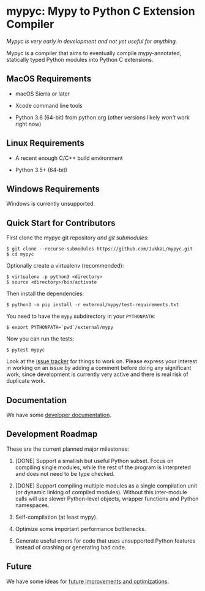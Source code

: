 mypyc: Mypy to Python C Extension Compiler
==========================================

*Mypyc is very early in development and not yet useful for anything.*

Mypyc is a compiler that aims to eventually compile mypy-annotated,
statically typed Python modules into Python C extensions.

MacOS Requirements
------------------

* macOS Sierra or later

* Xcode command line tools

* Python 3.6 (64-bit) from python.org (other versions likely *won't*
  work right now)

Linux Requirements
------------------

* A recent enough C/C++ build environment

* Python 3.5+ (64-bit)

Windows Requirements
--------------------

Windows is currently unsupported.

Quick Start for Contributors
----------------------------

First clone the mypyc git repository *and git submodules*:

    $ git clone --recurse-submodules https://github.com/JukkaL/mypyc.git
    $ cd mypyc

Optionally create a virtualenv (recommended):

    $ virtualenv -p python3 <directory>
    $ source <directory>/bin/activate

Then install the dependencies:

    $ python3 -m pip install -r external/mypy/test-requirements.txt

You need to have the `mypy` subdirectory in your `PYTHONPATH`:

    $ export PYTHONPATH=`pwd`/external/mypy

Now you can run the tests:

    $ pytest mypyc

Look at the [issue tracker](https://github.com/JukkaL/mypyc/issues)
for things to work on. Please express your interest in working on an
issue by adding a comment before doing any significant work, since
development is currently very active and there is real risk of duplicate
work.

Documentation
-------------

We have some [developer documentation](doc/dev-intro.md).

Development Roadmap
-------------------

These are the current planned major milestones:

1. [DONE] Support a smallish but useful Python subset. Focus on compiling
   single modules, while the rest of the program is interpreted and does not
   need to be type checked.

2. [DONE] Support compiling multiple modules as a single compilation unit (or
   dynamic linking of compiled modules).  Without this inter-module
   calls will use slower Python-level objects, wrapper functions and
   Python namespaces.

3. Self-compilation (at least mypy).

4. Optimize some important performance bottlenecks.

5. Generate useful errors for code that uses unsupported Python
   features instead of crashing or generating bad code.

Future
------

We have some ideas for
[future improvements and optimizations](doc/future.md).
